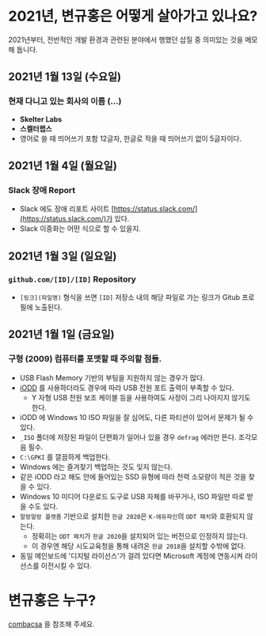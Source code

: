 # 2021년, 변규홍은 어떻게 살아가고 있나요?

2021년부터, 전반적인 개발 환경과 관련된 분야에서 행했던 삽질 중 의미있는 것을 메모해 둡니다.

## 2021년 1월 13일 (수요일)

### 현재 다니고 있는 회사의 이름 (...)

* **Skelter Labs**
* **스켈터랩스**
* 영어로 쓸 때 띄어쓰기 포함 12글자, 한글로 적을 때 띄어쓰기 없이 5글자이다.

## 2021년 1월 4일 (월요일)

### Slack 장애 Report

* Slack 에도 장애 리포트 사이트 [https://status.slack.com/](https://status.slack.com/)가 있다.
* Slack 이중화는 어떤 식으로 할 수 있을지.


## 2021년 1월 3일 (일요일)

### `github.com/[ID]/[ID]` Repository 

* `[링크](파일명)` 형식을 쓰면 `[ID]` 저장소 내의 해당 파일로 가는 링크가 Gitub 프로필에 노출된다.

## 2021년 1월 1일 (금요일)

### 구형 (2009) 컴퓨터를 포맷할 때 주의할 점들.

* USB Flash Memory 기반의 부팅을 지원하지 않는 경우가 많다.
* [iODD](iODD.md) 를 사용하더라도 경우에 따라 USB 전원 포트 출력이 부족할 수 있다.
  * Y 자형 USB 전원 보조 케이블 등을 사용하여도 사정이 그리 나아지지 않기도 한다.
* iODD 에 Windows 10 ISO 파일을 잘 심어도, 다른 파티션이 있어서 문제가 될 수 있다.
* `_ISO` 폴더에 저장된 파일이 단편화가 일어나 있을 경우 `defrag` 에러만 뜬다. 조각모음 필수.
* `C:\GPKI` 를 깔끔하게 백업한다.
* Windows 에는 즐겨찾기 백업하는 것도 잊지 않는다.
* 같은 iODD 라고 해도 안에 들어있는 SSD 유형에 따라 전력 소모량이 적은 것을 찾을 수 있다.
* Windows 10 미디어 다운로드 도구로 USB 자체를 바꾸거나, ISO 파일만 따로 받을 수도 있다.
* `말랑말랑 플랫폼` 기반으로 설치한 `한글 2020`은 `K-에듀파인`의 `ODT 패치`와 호환되지 않는다.
  * 정확히는 `ODT 패치`가 `한글 2020`을 설치되어 있는 버전으로 인정하지 않는다.
  * 이 경우엔 해당 시도교육청을 통해 내려온 `한글 2018`을 설치할 수밖에 없다.
* 동일 메인보드에 '디지털 라이선스'가 걸려 있다면 Microsoft 계정에 연동시켜 라이선스를 이전시킬 수 있다.  
 
# 변규홍은 누구?

[combacsa](https://github.com/combacsa) 을 
참조해 주세요.
